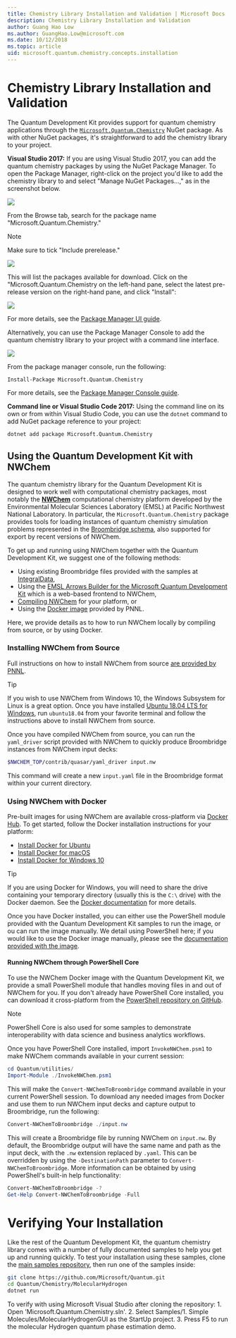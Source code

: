 ```yaml
---
title: Chemistry Library Installation and Validation | Microsoft Docs
description: Chemistry Library Installation and Validation
author: Guang Hao Low
ms.author: GuangHao.Low@microsoft.com
ms.date: 10/12/2018
ms.topic: article
uid: microsoft.quantum.chemistry.concepts.installation
---
```


# Chemistry Library Installation and Validation

The Quantum Development Kit provides support for quantum chemistry applications through the [`Microsoft.Quantum.Chemistry`](https://www.nuget.org/packages/Microsoft.Quantum.Chemistry) NuGet package.
As with other NuGet packages, it's straightforward to add the chemistry library to your project.

**Visual Studio 2017:** If you are using Visual Studio 2017, you can add the quantum chemistry packages by using the NuGet Package Manager.
To open the Package Manager, right-click on the project you'd like to add the chemistry library to and select "Manage NuGet Packages...," as in the screenshot below.

![](../../media/vs2017-nuget-manage-packages.png)

From the Browse tab, search for the package name "Microsoft.Quantum.Chemistry."

> [!NOTE]
> Make sure to tick "Include prerelease."

![](../../media/vs2017-nuget-package-search.png)

This will list the packages available for download.
Click on the "Microsoft.Quantum.Chemistry on the left-hand pane, select the latest pre-release version on the right-hand pane, and click "Install":

![](../../media/vs2017-nuget-select-chem.png)

For more details, see the [Package Manager UI guide](https://docs.microsoft.com/en-us/nuget/tools/package-manager-ui).

Alternatively, you can use the Package Manager Console to add the quantum chemistry library to your project with a command line interface.

![](../../media/vs2017-nuger-console-menu.png)

From the package manager console, run the following:

```
Install-Package Microsoft.Quantum.Chemistry
```

For more details, see the [Package Manager Console guide](https://docs.microsoft.com/en-us/nuget/tools/package-manager-console).

**Command line or Visual Studio Code 2017:** Using the command line on its own or from within Visual Studio Code, you can use the `dotnet` command to add NuGet package reference to your project:

```bash
dotnet add package Microsoft.Quantum.Chemistry
```

## Using the Quantum Development Kit with NWChem ##

The quantum chemistry library for the Quantum Development Kit is designed to work well with computational chemistry packages, most notably the [**NWChem**](http://www.nwchem-sw.org/) computational chemistry platform developed by the Environmental Molecular Sciences Laboratory (EMSL) at Pacific Northwest National Laboratory.
In particular, the `Microsoft.Quantum.Chemistry` package provides tools for loading instances of quantum chemistry simulation problems represented in the [Broombridge schema](xref:quantum.libraries.chemistry.schema.intro), also supported for export by recent versions of NWChem.

To get up and running using NWChem together with the Quantum Development Kit, we suggest one of the following methods:
- Using existing Broombridge files provided with the samples at [IntegralData](https://github.com/Microsoft/Quantum/tree/master/Chemistry/IntegralData),
- Using the [EMSL Arrows Builder for the Microsoft Quantum Development Kit](https://arrows.emsl.pnnl.gov/api/qsharp_chem) which is a web-based frontend to NWChem,
- [Compiling NWChem](http://www.nwchem-sw.org/index.php/Compiling_NWChem) for your platform, or 
- Using the [Docker image](https://hub.docker.com/r/nwchemorg/nwchem-qc/) provided by PNNL.

Here, we provide details as to how to run NWChem locally by compiling from source, or by using Docker.

### Installing NWChem from Source

Full instructions on how to install NWChem from source [are provided by PNNL](http://www.nwchem-sw.org/index.php/Compiling_NWChem).

> [!TIP]
> If you wish to use NWChem from Windows 10, the Windows Subsystem for Linux is a great option.
> Once you have installed [Ubuntu 18.04 LTS for Windows](https://www.microsoft.com/en-us/p/ubuntu-1804-lts/9n9tngvndl3q#activetab=pivot:overviewtab), run `ubuntu18.04` from your favorite terminal and follow the instructions above to install NWChem from source.

Once you have compiled NWChem from source, you can run the `yaml_driver` script provided with NWChem to quickly produce Broombridge instances from NWChem input decks:

```bash
$NWCHEM_TOP/contrib/quasar/yaml_driver input.nw
```

This command will create a new `input.yaml` file in the Broombridge format within your current directory.

### Using NWChem with Docker

Pre-built images for using NWChem are available cross-platform via [Docker Hub](https://hub.docker.com).
To get started, follow the Docker installation instructions for your platform:

- [Install Docker for Ubuntu](https://docs.docker.com/install/linux/docker-ce/ubuntu/)
- [Install Docker for macOS](https://docs.docker.com/docker-for-mac/install/)
- [Install Docker for Windows 10](https://docs.docker.com/docker-for-windows/install/)

> [!TIP]
> If you are using Docker for Windows, you will need to share the drive containing your temporary directory (usually this is the `C:\` drive) with the Docker daemon. See the [Docker documentation](https://docs.docker.com/docker-for-windows/#shared-drives) for more details.

Once you have Docker installed, you can either use the PowerShell module provided with the Quantum Development Kit samples to run the image, or ou can run the image manually.
We detail using PowerShell here; if you would like to use the Docker image manually, please see the [documentation provided with the image](https://hub.docker.com/r/nwchemorg/nwchem-qc/).

#### Running NWChem through PowerShell Core

To use the NWChem Docker image with the Quantum Development Kit, we provide a small PowerShell module that handles moving files in and out of NWChem for you.
If you don't already have PowerShell Core installed, you can download it cross-platform from the [PowerShell repository on GitHub](https://github.com/PowerShell/PowerShell#get-powershell).

> [!NOTE]
> PowerShell Core is also used for some samples to demonstrate interoperability with data science and business analytics workflows.

Once you have PowerShell Core installed, import `InvokeNWChem.psm1` to make NWChem commands available in your current session:

```powershell
cd Quantum/utilities/
Import-Module ./InvokeNWChem.psm1
```

This will make the `Convert-NWChemToBroombridge` command available in your current PowerShell session.
To download any needed images from Docker and use them to run NWChem input decks and capture output to Broombridge, run the following:

```powershell
Convert-NWChemToBroombridge ./input.nw
```

This will create a Broombridge file by running NWChem on `input.nw`.
By default, the Broombridge output will have the same name and path as the input deck, with the `.nw` extension replaced by `.yaml`.
This can be overridden by using the `-DestinationPath` parameter to `Convert-NWChemToBroombridge`.
More information can be obtained by using PowerShell's built-in help functionality:

```powershell
Convert-NWChemToBroombridge -?
Get-Help Convert-NWChemToBroombridge -Full
```

# Verifying Your Installation

Like the rest of the Quantum Development Kit, the quantum chemistry library comes with a number of fully documented samples to help you get up and running quickly.
To test your installation using these samples, clone the [main samples repository](https://github.com/Microsoft/Quantum), then run one of the samples inside:

```bash
git clone https://github.com/Microsoft/Quantum.git
cd Quantum/Chemistry/MolecularHydrogen
dotnet run
```

To verify with using Microsoft Visual Studio after cloning the repository:
    1. Open 'Microsoft.Quantum.Chemistry.sln'.
    2. Select Samples/1. Simple Molecules/MolecularHydrogenGUI as the StartUp project.
    3. Press F5 to run the molecular Hydrogen quantum phase estimation demo.

